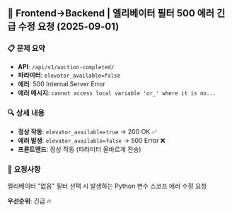## 🚨 Frontend→Backend | 엘리베이터 필터 500 에러 긴급 수정 요청 (2025-09-01)

### 📋 **문제 요약**

- **API**: `/api/v1/auction-completed/`
- **파라미터**: `elevator_available=false`
- **에러**: 500 Internal Server Error
- **에러 메시지**: `cannot access local variable 'or_' where it is no...`

### 🔍 **상세 내용**

- **정상 작동**: `elevator_available=true` → 200 OK ✅
- **에러 발생**: `elevator_available=false` → 500 Error ❌
- **프론트엔드**: 정상 작동 (파라미터 올바르게 전송)

### 📝 **요청사항**

엘리베이터 "없음" 필터 선택 시 발생하는 Python 변수 스코프 에러 수정 요청

**우선순위**: 긴급 🔥
